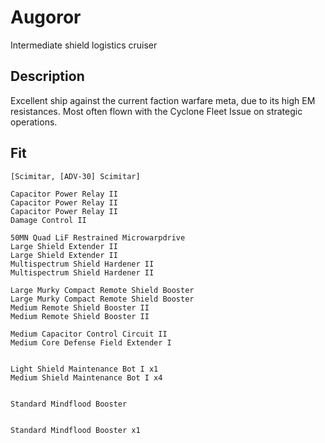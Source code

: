 # Augoror
Intermediate shield logistics cruiser

## Description
Excellent ship against the current faction warfare meta, due to its high EM resistances. Most often flown with the Cyclone Fleet Issue on strategic operations.

## Fit
```
[Scimitar, [ADV-30] Scimitar]

Capacitor Power Relay II
Capacitor Power Relay II
Capacitor Power Relay II
Damage Control II

50MN Quad LiF Restrained Microwarpdrive
Large Shield Extender II
Large Shield Extender II
Multispectrum Shield Hardener II
Multispectrum Shield Hardener II

Large Murky Compact Remote Shield Booster
Large Murky Compact Remote Shield Booster
Medium Remote Shield Booster II
Medium Remote Shield Booster II

Medium Capacitor Control Circuit II
Medium Core Defense Field Extender I


Light Shield Maintenance Bot I x1
Medium Shield Maintenance Bot I x4


Standard Mindflood Booster


Standard Mindflood Booster x1
```